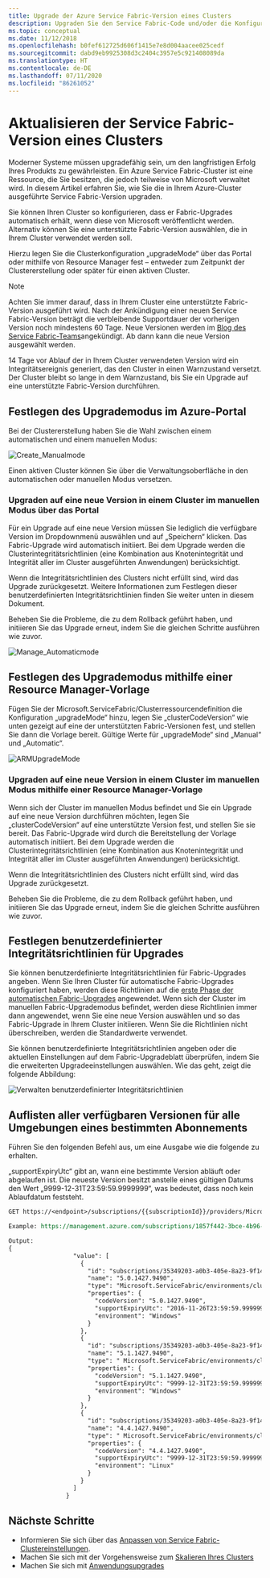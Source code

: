 ```yaml
---
title: Upgrade der Azure Service Fabric-Version eines Clusters
description: Upgraden Sie den Service Fabric-Code und/oder die Konfiguration für die Ausführung eines Service Fabric-Clusters, und machen Sie sich unter anderem mit dem Festlegen des Clusteraktualisierungsmodus, dem Upgraden von Zertifikaten, dem Hinzufügen von Anwendungsports und dem Anwenden von Betriebssystempatches vertraut. Was können Sie erwarten, wenn die Upgrades durchgeführt werden?
ms.topic: conceptual
ms.date: 11/12/2018
ms.openlocfilehash: b0fef612725d606f1415e7e8d004aacee025cedf
ms.sourcegitcommit: dabd9eb9925308d3c2404c3957e5c921408089da
ms.translationtype: HT
ms.contentlocale: de-DE
ms.lasthandoff: 07/11/2020
ms.locfileid: "86261052"
---
```

# <a name="upgrade-the-service-fabric-version-of-a-cluster"></a>Aktualisieren der Service Fabric-Version eines Clusters

Moderner Systeme müssen upgradefähig sein, um den langfristigen Erfolg Ihres Produkts zu gewährleisten. Ein Azure Service Fabric-Cluster ist eine Ressource, die Sie besitzen, die jedoch teilweise von Microsoft verwaltet wird. In diesem Artikel erfahren Sie, wie Sie die in Ihrem Azure-Cluster ausgeführte Service Fabric-Version upgraden.

Sie können Ihren Cluster so konfigurieren, dass er Fabric-Upgrades automatisch erhält, wenn diese von Microsoft veröffentlicht werden. Alternativ können Sie eine unterstützte Fabric-Version auswählen, die in Ihrem Cluster verwendet werden soll.

Hierzu legen Sie die Clusterkonfiguration „upgradeMode“ über das Portal oder mithilfe von Resource Manager fest – entweder zum Zeitpunkt der Clustererstellung oder später für einen aktiven Cluster. 

> [!NOTE]
> Achten Sie immer darauf, dass in Ihrem Cluster eine unterstützte Fabric-Version ausgeführt wird. Nach der Ankündigung einer neuen Service Fabric-Version beträgt die verbleibende Supportdauer der vorherigen Version noch mindestens 60 Tage. Neue Versionen werden im [Blog des Service Fabric-Teams](https://techcommunity.microsoft.com/t5/azure-service-fabric/bg-p/Service-Fabric)angekündigt. Ab dann kann die neue Version ausgewählt werden. 
> 
> 

14 Tage vor Ablauf der in Ihrem Cluster verwendeten Version wird ein Integritätsereignis generiert, das den Cluster in einen Warnzustand versetzt. Der Cluster bleibt so lange in dem Warnzustand, bis Sie ein Upgrade auf eine unterstützte Fabric-Version durchführen.

## <a name="set-the-upgrade-mode-in-the-azure-portal"></a>Festlegen des Upgrademodus im Azure-Portal
Bei der Clustererstellung haben Sie die Wahl zwischen einem automatischen und einem manuellen Modus:

![Create_Manualmode][Create_Manualmode]

Einen aktiven Cluster können Sie über die Verwaltungsoberfläche in den automatischen oder manuellen Modus versetzen. 

### <a name="upgrading-to-a-new-version-on-a-cluster-that-is-set-to-manual-mode-via-portal"></a>Upgraden auf eine neue Version in einem Cluster im manuellen Modus über das Portal
Für ein Upgrade auf eine neue Version müssen Sie lediglich die verfügbare Version im Dropdownmenü auswählen und auf „Speichern“ klicken. Das Fabric-Upgrade wird automatisch initiiert. Bei dem Upgrade werden die Clusterintegritätsrichtlinien (eine Kombination aus Knotenintegrität und Integrität aller im Cluster ausgeführten Anwendungen) berücksichtigt.

Wenn die Integritätsrichtlinien des Clusters nicht erfüllt sind, wird das Upgrade zurückgesetzt. Weitere Informationen zum Festlegen dieser benutzerdefinierten Integritätsrichtlinien finden Sie weiter unten in diesem Dokument. 

Beheben Sie die Probleme, die zu dem Rollback geführt haben, und initiieren Sie das Upgrade erneut, indem Sie die gleichen Schritte ausführen wie zuvor.

![Manage_Automaticmode][Manage_Automaticmode]

## <a name="set-the-upgrade-mode-using-a-resource-manager-template"></a>Festlegen des Upgrademodus mithilfe einer Resource Manager-Vorlage
Fügen Sie der Microsoft.ServiceFabric/Clusterressourcendefinition die Konfiguration „upgradeMode“ hinzu, legen Sie „clusterCodeVersion“ wie unten gezeigt auf eine der unterstützten Fabric-Versionen fest, und stellen Sie dann die Vorlage bereit. Gültige Werte für „upgradeMode“ sind „Manual“ und „Automatic“.

![ARMUpgradeMode][ARMUpgradeMode]

### <a name="upgrading-to-a-new-version-on-a-cluster-that-is-set-to-manual-mode-via-a-resource-manager-template"></a>Upgraden auf eine neue Version in einem Cluster im manuellen Modus mithilfe einer Resource Manager-Vorlage
Wenn sich der Cluster im manuellen Modus befindet und Sie ein Upgrade auf eine neue Version durchführen möchten, legen Sie „clusterCodeVersion“ auf eine unterstützte Version fest, und stellen Sie sie bereit. Das Fabric-Upgrade wird durch die Bereitstellung der Vorlage automatisch initiiert. Bei dem Upgrade werden die Clusterintegritätsrichtlinien (eine Kombination aus Knotenintegrität und Integrität aller im Cluster ausgeführten Anwendungen) berücksichtigt.

Wenn die Integritätsrichtlinien des Clusters nicht erfüllt sind, wird das Upgrade zurückgesetzt.  

Beheben Sie die Probleme, die zu dem Rollback geführt haben, und initiieren Sie das Upgrade erneut, indem Sie die gleichen Schritte ausführen wie zuvor.

## <a name="set-custom-health-polices-for-upgrades"></a>Festlegen benutzerdefinierter Integritätsrichtlinien für Upgrades
Sie können benutzerdefinierte Integritätsrichtlinien für Fabric-Upgrades angeben. Wenn Sie Ihren Cluster für automatische Fabric-Upgrades konfiguriert haben, werden diese Richtlinien auf die [erste Phase der automatischen Fabric-Upgrades](service-fabric-cluster-upgrade.md#fabric-upgrade-behavior-during-automatic-upgrades) angewendet.
Wenn sich der Cluster im manuellen Fabric-Upgrademodus befindet, werden diese Richtlinien immer dann angewendet, wenn Sie eine neue Version auswählen und so das Fabric-Upgrade in Ihrem Cluster initiieren. Wenn Sie die Richtlinien nicht überschreiben, werden die Standardwerte verwendet.

Sie können benutzerdefinierte Integritätsrichtlinien angeben oder die aktuellen Einstellungen auf dem Fabric-Upgradeblatt überprüfen, indem Sie die erweiterten Upgradeeinstellungen auswählen. Wie das geht, zeigt die folgende Abbildung: 

![Verwalten benutzerdefinierter Integritätsrichtlinien][HealthPolices]

## <a name="list-all-available-versions-for-all-environments-for-a-given-subscription"></a>Auflisten aller verfügbaren Versionen für alle Umgebungen eines bestimmten Abonnements
Führen Sie den folgenden Befehl aus, um eine Ausgabe wie die folgende zu erhalten.

„supportExpiryUtc“ gibt an, wann eine bestimmte Version abläuft oder abgelaufen ist. Die neueste Version besitzt anstelle eines gültigen Datums den Wert „9999-12-31T23:59:59.9999999“, was bedeutet, dass noch kein Ablaufdatum feststeht.

```REST
GET https://<endpoint>/subscriptions/{{subscriptionId}}/providers/Microsoft.ServiceFabric/locations/{{location}}/clusterVersions?api-version=2016-09-01

Example: https://management.azure.com/subscriptions/1857f442-3bce-4b96-ad95-627f76437a67/providers/Microsoft.ServiceFabric/locations/eastus/clusterVersions?api-version=2016-09-01

Output:
{
                  "value": [
                    {
                      "id": "subscriptions/35349203-a0b3-405e-8a23-9f1450984307/providers/Microsoft.ServiceFabric/environments/Windows/clusterVersions/5.0.1427.9490",
                      "name": "5.0.1427.9490",
                      "type": "Microsoft.ServiceFabric/environments/clusterVersions",
                      "properties": {
                        "codeVersion": "5.0.1427.9490",
                        "supportExpiryUtc": "2016-11-26T23:59:59.9999999",
                        "environment": "Windows"
                      }
                    },
                    {
                      "id": "subscriptions/35349203-a0b3-405e-8a23-9f1450984307/providers/Microsoft.ServiceFabric/environments/Windows/clusterVersions/4.0.1427.9490",
                      "name": "5.1.1427.9490",
                      "type": " Microsoft.ServiceFabric/environments/clusterVersions",
                      "properties": {
                        "codeVersion": "5.1.1427.9490",
                        "supportExpiryUtc": "9999-12-31T23:59:59.9999999",
                        "environment": "Windows"
                      }
                    },
                    {
                      "id": "subscriptions/35349203-a0b3-405e-8a23-9f1450984307/providers/Microsoft.ServiceFabric/environments/Windows/clusterVersions/4.4.1427.9490",
                      "name": "4.4.1427.9490",
                      "type": " Microsoft.ServiceFabric/environments/clusterVersions",
                      "properties": {
                        "codeVersion": "4.4.1427.9490",
                        "supportExpiryUtc": "9999-12-31T23:59:59.9999999",
                        "environment": "Linux"
                      }
                    }
                  ]
                }
```

## <a name="next-steps"></a>Nächste Schritte
* Informieren Sie sich über das [Anpassen von Service Fabric-Clustereinstellungen](service-fabric-cluster-fabric-settings.md).
* Machen Sie sich mit der Vorgehensweise zum [Skalieren Ihres Clusters](service-fabric-cluster-scale-in-out.md)
* Machen Sie sich mit [Anwendungsupgrades](service-fabric-application-upgrade.md)

<!--Image references-->
[CertificateUpgrade]: ./media/service-fabric-cluster-upgrade/CertificateUpgrade2.png
[AddingProbes]: ./media/service-fabric-cluster-upgrade/addingProbes2.PNG
[AddingLBRules]: ./media/service-fabric-cluster-upgrade/addingLBRules.png
[HealthPolices]: ./media/service-fabric-cluster-upgrade/Manage_AutomodeWadvSettings.PNG
[ARMUpgradeMode]: ./media/service-fabric-cluster-upgrade/ARMUpgradeMode.PNG
[Create_Manualmode]: ./media/service-fabric-cluster-upgrade/Create_Manualmode.PNG
[Manage_Automaticmode]: ./media/service-fabric-cluster-upgrade/Manage_Automaticmode.PNG
